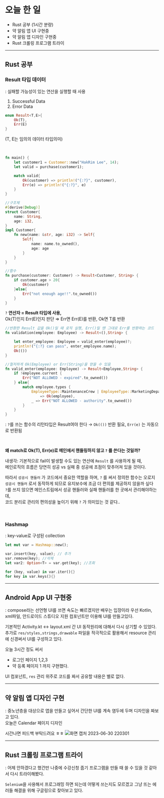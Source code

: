 # 오늘 한 일
- Rust 공부 (1시간 분량)
- 약 알림 앱 UI 구현중
- 약 알림 앱 디자인 구현중
- Rust 크롤링 프로그램 트라이
---
## Rust 공부
### Result 타입 데이터
: 실패할 가능성이 있는 연산을 실행할 때 사용

1. Successful Data  
2. Error Data

```rust
enum Result<T,E>{
	Ok(T),
	Err(E)
}
```
(T, E는 임의의 데이터 타입의미)

<br>

```rust
fn main() {
    let customer1 = Customer::new("HakRim Lee", 14);
    let valid = purchase(customer1);

    match valid{
        Ok(customer) => println!("{:?}", customer),
        Err(e) => println!("{:?}", e)
    }
}

//구조체
#[derive(Debug)]
struct Customer{
    name: String,
    age: i32,
}
impl Customer{
    fn new(name: &str, age: i32) -> Self{
        Self{
            name: name.to_owned(),
            age: age
        }
    }
}

//함수
fn purchase(customer: Customer) -> Result<Customer, String> {
    if customer.age > 20{
        Ok(customer)
    }else{
        Err("not enough age!!".to_owned())
    }
}
```

`?` **연산자 = Result 타입에 사용,**  
Ok(T)인지 Err(E)인지 판단 ⇒ Err면 Err(E)를 반환, Ok면 T를 반환

```rust
//반환한 Result 값을 Ok()일 때 로직 실행, Err()일 땐 그대로 Err를 반환하는 코드
fn validation(employee: Employee) -> Result<(),String> {

    let enter_employee: Employee = valid_enter(employee)?;
    println!("{:?} can pass", enter_employee.name);
    Ok(())
}

//철저하게 Ok(Employee) or Err(String)을 얻을 수 있음
fn valid_enter(employee: Employee) -> Result<Employee,String> {
    if !employee.current {
        Err("NOT ALLOWED - expired".to_owned())
    } else{
        match employee.types {
            EmployeeType::MaintenanceCrew | EmployeeType::MarketingDepartment | EmployeeType::Manager 
                => Ok(employee),
            _ => Err("NOT ALLOWED - authority".to_owned()) 
        }
    }
}
```
: `?`를 쓰는 함수의 리턴타입은 Result여야 한다 → `Ok(())` 반환 필요, `Err(e)` 는 자동으로 반환됨

<br>

**왜 match로 Ok(T), Err(e)로 메인에서 핸들링하지 않고 `?` 를 쓴다는 것일까?**

내생각: 기본적으로 fail이 발생할 수도 있는 연산에 `Result` 를 사용하게 될 때,  
메인로직의 흐름은 당연히 성공 vs 실패 중 성공에 초점이 맞추어져 있을 것이다.

따라서 `성공시 핸들러` 가 코드에서 중요한 역할을 하며, `?` 를 써서 정의한 함수는 오로지 `성공시 핸들러` 로서 동작하게 되므로 유지보수에 조금 더 편의를 제공하지 않을까 싶다  
`?`를 쓰지 않으면 메인스트림에서 성공 핸들러와 실패 핸들러를 한 곳에서 관리해야하는데,  
코드 분리로 관리의 편의성을 높이기 위해 `?` 가 의미있는 것 같다..

<br>

### Hashmap
: key-value로 구성된 collection

```rust
let mut var = Hashmap::new();

var.insert(key, value); // 추가
var.remove(key); //삭제
let var2: Option<T> = var.get(key); //조회

for (key, value) in var.iter(){}
for key in var.keys(){}
```
---
## Android App UI 구현중
: compose라는 선언형 UI를 쓰면 속도는 빠르겠지만 배우는 입장이라 우선 Kotlin, xml파일, 안드로이드 스튜디오 지원 컴포넌트만 이용해 UI를 만들고있다.  

기본적인 Activity.kt ↔ layout.xml 간 UI 동작원리에 대해서 다시 상기할 수 있었다.  
추가로 `res/styles,strings,drawable` 파일을 적극적으로 활용해서 resource 관리에 신경써서 UI를 구성하고 있다.

오늘 3시간 정도 써서
- 로그인 페이지 1,2,3
- 약 등록 페이지 1
까지 구현했다.

UI 컴포넌트, `res` 관리 위주로 코드를 짜서 공유할 내용은 별로 없다.

---
## 약 알림 앱 디자인 구현
: 중노년층을 대상으로 앱을 만들고 싶어서 간단한 UI를 계속 염두에 두며 디자인을 짜보고 있다.  
오늘은 Calendar 페이지 디자인

시간나면 피드백 부탁드려요 ㅎㅎ
![화면 캡처 2023-06-30 220301](https://github.com/Self-Driven-Development/TIL/assets/63008138/1d69d649-5f7e-4ded-b0c0-f342dee9edfb)

---
## Rust 크롤링 프로그램 트라이
: 어제 안하겠다고 했건만 나중에 수강신청 줍기 프로그램을 만들 때 쓸 수 있을 것 같아서 다시 트라이해봤다.  

`Selenium`을 사용해서 프로그래밍 하면 되는데 어떻게 쓰는지도 모르겠고 그냥 뜨는 에러들 해결을 위해 구글링으로 찾아보고 있다.

